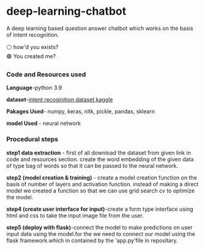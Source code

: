 # deep-learning-chatbot
A deep learning based question answer chatbot which works on the basis of intent recognition.

⚪   how'd you exists?\
🟣   You created me?

### **Code and Resources used**

**Language**-python 3.9

**dataset**-[intent recoginition dataset kaggle](https://www.kaggle.com/datasets/elvinagammed/chatbots-intent-recognition-dataset)

**Pakages Used**- numpy, keras, nltk, pickle, pandas, sklearn

**model Used** - neural network 

### **Procedural steps**

**step1 data extraction** - first of all download the dataset from given link in code and resources section. create the word embedding of the given data of type bag of words so that it can be passed to the neural network.

**step2 (model creation & training)** - create a model creation function on the basis of number of layers and activation function. instead of making a direct model we created a function so that we can use grid search cv to optimize the model.

**step4 (create user interface for input)**-create a form type interface using html and css to take the input image file from the user.

**step5 (deploy with flask)**-connect the model to make predictions on user input data using the model.for the we need to connect our model using the flask framework.which in contained by the 'app.py'file in repositary.

